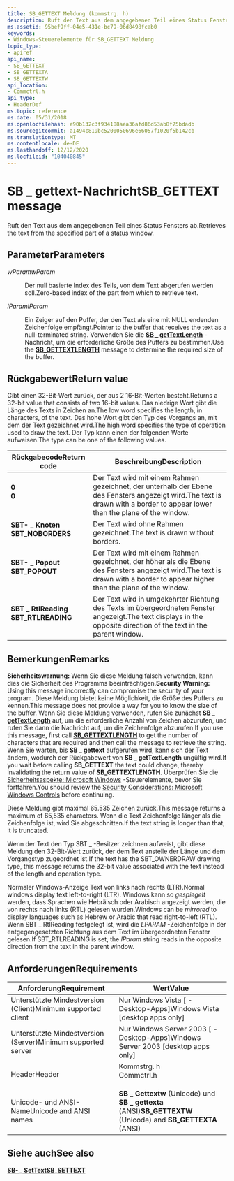 ```yaml
---
title: SB_GETTEXT Meldung (kommstrg. h)
description: Ruft den Text aus dem angegebenen Teil eines Status Fensters ab.
ms.assetid: 95bef9ff-04e5-431e-bc79-06d8498fcab0
keywords:
- Windows-Steuerelemente für SB_GETTEXT Meldung
topic_type:
- apiref
api_name:
- SB_GETTEXT
- SB_GETTEXTA
- SB_GETTEXTW
api_location:
- Commctrl.h
api_type:
- HeaderDef
ms.topic: reference
ms.date: 05/31/2018
ms.openlocfilehash: e90b132c3f934188aea36afd86d53ab8f75bdadb
ms.sourcegitcommit: a1494c819bc5200050696e66057f1020f5b142cb
ms.translationtype: MT
ms.contentlocale: de-DE
ms.lasthandoff: 12/12/2020
ms.locfileid: "104040845"
---
```

# <a name="sb_gettext-message"></a><span data-ttu-id="3f046-104">SB \_ gettext-Nachricht</span><span class="sxs-lookup"><span data-stu-id="3f046-104">SB\_GETTEXT message</span></span>

<span data-ttu-id="3f046-105">Ruft den Text aus dem angegebenen Teil eines Status Fensters ab.</span><span class="sxs-lookup"><span data-stu-id="3f046-105">Retrieves the text from the specified part of a status window.</span></span>

## <a name="parameters"></a><span data-ttu-id="3f046-106">Parameter</span><span class="sxs-lookup"><span data-stu-id="3f046-106">Parameters</span></span>

<dl> <dt>

<span data-ttu-id="3f046-107">*wParam*</span><span class="sxs-lookup"><span data-stu-id="3f046-107">*wParam*</span></span> 
</dt> <dd>

<span data-ttu-id="3f046-108">Der null basierte Index des Teils, von dem Text abgerufen werden soll.</span><span class="sxs-lookup"><span data-stu-id="3f046-108">Zero-based index of the part from which to retrieve text.</span></span>

</dd> <dt>

<span data-ttu-id="3f046-109">*lParam*</span><span class="sxs-lookup"><span data-stu-id="3f046-109">*lParam*</span></span> 
</dt> <dd>

<span data-ttu-id="3f046-110">Ein Zeiger auf den Puffer, der den Text als eine mit NULL endenden Zeichenfolge empfängt.</span><span class="sxs-lookup"><span data-stu-id="3f046-110">Pointer to the buffer that receives the text as a null-terminated string.</span></span> <span data-ttu-id="3f046-111">Verwenden Sie die [**SB \_ getTextLength**](sb-gettextlength.md) -Nachricht, um die erforderliche Größe des Puffers zu bestimmen.</span><span class="sxs-lookup"><span data-stu-id="3f046-111">Use the [**SB\_GETTEXTLENGTH**](sb-gettextlength.md) message to determine the required size of the buffer.</span></span>

</dd> </dl>

## <a name="return-value"></a><span data-ttu-id="3f046-112">Rückgabewert</span><span class="sxs-lookup"><span data-stu-id="3f046-112">Return value</span></span>

<span data-ttu-id="3f046-113">Gibt einen 32-Bit-Wert zurück, der aus 2 16-Bit-Werten besteht.</span><span class="sxs-lookup"><span data-stu-id="3f046-113">Returns a 32-bit value that consists of two 16-bit values.</span></span> <span data-ttu-id="3f046-114">Das niedrige Wort gibt die Länge des Texts in Zeichen an.</span><span class="sxs-lookup"><span data-stu-id="3f046-114">The low word specifies the length, in characters, of the text.</span></span> <span data-ttu-id="3f046-115">Das hohe Wort gibt den Typ des Vorgangs an, mit dem der Text gezeichnet wird.</span><span class="sxs-lookup"><span data-stu-id="3f046-115">The high word specifies the type of operation used to draw the text.</span></span> <span data-ttu-id="3f046-116">Der Typ kann einen der folgenden Werte aufweisen.</span><span class="sxs-lookup"><span data-stu-id="3f046-116">The type can be one of the following values.</span></span>



| <span data-ttu-id="3f046-117">Rückgabecode</span><span class="sxs-lookup"><span data-stu-id="3f046-117">Return code</span></span>                                                                                    | <span data-ttu-id="3f046-118">Beschreibung</span><span class="sxs-lookup"><span data-stu-id="3f046-118">Description</span></span>                                                                               |
|------------------------------------------------------------------------------------------------|-------------------------------------------------------------------------------------------|
| <dl> <span data-ttu-id="3f046-119"><dt>**0**</dt></span><span class="sxs-lookup"><span data-stu-id="3f046-119"><dt>**0**</dt></span></span> </dl>               | <span data-ttu-id="3f046-120">Der Text wird mit einem Rahmen gezeichnet, der unterhalb der Ebene des Fensters angezeigt wird.</span><span class="sxs-lookup"><span data-stu-id="3f046-120">The text is drawn with a border to appear lower than the plane of the window.</span></span><br/>  |
| <dl> <span data-ttu-id="3f046-121"><dt>**SBT- \_ Knoten**</dt></span><span class="sxs-lookup"><span data-stu-id="3f046-121"><dt>**SBT\_NOBORDERS**</dt></span></span> </dl>  | <span data-ttu-id="3f046-122">Der Text wird ohne Rahmen gezeichnet.</span><span class="sxs-lookup"><span data-stu-id="3f046-122">The text is drawn without borders.</span></span><br/>                                             |
| <dl> <span data-ttu-id="3f046-123"><dt>**SBT- \_ Popout**</dt></span><span class="sxs-lookup"><span data-stu-id="3f046-123"><dt>**SBT\_POPOUT**</dt></span></span> </dl>     | <span data-ttu-id="3f046-124">Der Text wird mit einem Rahmen gezeichnet, der höher als die Ebene des Fensters angezeigt wird.</span><span class="sxs-lookup"><span data-stu-id="3f046-124">The text is drawn with a border to appear higher than the plane of the window.</span></span><br/> |
| <dl> <span data-ttu-id="3f046-125"><dt>**SBT \_ RtlReading**</dt></span><span class="sxs-lookup"><span data-stu-id="3f046-125"><dt>**SBT\_RTLREADING**</dt></span></span> </dl> | <span data-ttu-id="3f046-126">Der Text wird in umgekehrter Richtung des Texts im übergeordneten Fenster angezeigt.</span><span class="sxs-lookup"><span data-stu-id="3f046-126">The text displays in the opposite direction of the text in the parent window.</span></span><br/>  |



 

## <a name="remarks"></a><span data-ttu-id="3f046-127">Bemerkungen</span><span class="sxs-lookup"><span data-stu-id="3f046-127">Remarks</span></span>

<span data-ttu-id="3f046-128">**Sicherheitswarnung:** Wenn Sie diese Meldung falsch verwenden, kann dies die Sicherheit des Programms beeinträchtigen.</span><span class="sxs-lookup"><span data-stu-id="3f046-128">**Security Warning:** Using this message incorrectly can compromise the security of your program.</span></span> <span data-ttu-id="3f046-129">Diese Meldung bietet keine Möglichkeit, die Größe des Puffers zu kennen.</span><span class="sxs-lookup"><span data-stu-id="3f046-129">This message does not provide a way for you to know the size of the buffer.</span></span> <span data-ttu-id="3f046-130">Wenn Sie diese Meldung verwenden, rufen Sie zunächst [**SB \_ getTextLength**](sb-gettextlength.md) auf, um die erforderliche Anzahl von Zeichen abzurufen, und rufen Sie dann die Nachricht auf, um die Zeichenfolge abzurufen.</span><span class="sxs-lookup"><span data-stu-id="3f046-130">If you use this message, first call [**SB\_GETTEXTLENGTH**](sb-gettextlength.md) to get the number of characters that are required and then call the message to retrieve the string.</span></span> <span data-ttu-id="3f046-131">Wenn Sie warten, bis **SB \_ gettext** aufgerufen wird, kann sich der Text ändern, wodurch der Rückgabewert von **SB \_ getTextLength** ungültig wird.</span><span class="sxs-lookup"><span data-stu-id="3f046-131">If you wait before calling **SB\_GETTEXT** the text could change, thereby invalidating the return value of **SB\_GETTEXTLENGTH**.</span></span> <span data-ttu-id="3f046-132">Überprüfen Sie die [Sicherheitsaspekte: Microsoft Windows](sec-comctls.md) -Steuerelemente, bevor Sie fortfahren.</span><span class="sxs-lookup"><span data-stu-id="3f046-132">You should review the [Security Considerations: Microsoft Windows Controls](sec-comctls.md) before continuing.</span></span>

<span data-ttu-id="3f046-133">Diese Meldung gibt maximal 65.535 Zeichen zurück.</span><span class="sxs-lookup"><span data-stu-id="3f046-133">This message returns a maximum of 65,535 characters.</span></span> <span data-ttu-id="3f046-134">Wenn die Text Zeichenfolge länger als die Zeichenfolge ist, wird Sie abgeschnitten.</span><span class="sxs-lookup"><span data-stu-id="3f046-134">If the text string is longer than that, it is truncated.</span></span>

<span data-ttu-id="3f046-135">Wenn der Text den Typ SBT \_ -Besitzer zeichnen aufweist, gibt diese Meldung den 32-Bit-Wert zurück, der dem Text anstelle der Länge und dem Vorgangstyp zugeordnet ist.</span><span class="sxs-lookup"><span data-stu-id="3f046-135">If the text has the SBT\_OWNERDRAW drawing type, this message returns the 32-bit value associated with the text instead of the length and operation type.</span></span>

<span data-ttu-id="3f046-136">Normaler Windows-Anzeige Text von links nach rechts (LTR).</span><span class="sxs-lookup"><span data-stu-id="3f046-136">Normal windows display text left-to-right (LTR).</span></span> <span data-ttu-id="3f046-137">Windows kann so *gespiegelt* werden, dass Sprachen wie Hebräisch oder Arabisch angezeigt werden, die von rechts nach links (RTL) gelesen wurden.</span><span class="sxs-lookup"><span data-stu-id="3f046-137">Windows can be *mirrored* to display languages such as Hebrew or Arabic that read right-to-left (RTL).</span></span> <span data-ttu-id="3f046-138">Wenn SBT \_ RtlReading festgelegt ist, wird die *LPARAM* -Zeichenfolge in der entgegengesetzten Richtung aus dem Text im übergeordneten Fenster gelesen.</span><span class="sxs-lookup"><span data-stu-id="3f046-138">If SBT\_RTLREADING is set, the *lParam* string reads in the opposite direction from the text in the parent window.</span></span>

## <a name="requirements"></a><span data-ttu-id="3f046-139">Anforderungen</span><span class="sxs-lookup"><span data-stu-id="3f046-139">Requirements</span></span>



| <span data-ttu-id="3f046-140">Anforderung</span><span class="sxs-lookup"><span data-stu-id="3f046-140">Requirement</span></span> | <span data-ttu-id="3f046-141">Wert</span><span class="sxs-lookup"><span data-stu-id="3f046-141">Value</span></span> |
|-------------------------------------|---------------------------------------------------------------------------------------|
| <span data-ttu-id="3f046-142">Unterstützte Mindestversion (Client)</span><span class="sxs-lookup"><span data-stu-id="3f046-142">Minimum supported client</span></span><br/> | <span data-ttu-id="3f046-143">Nur Windows Vista \[ -Desktop-Apps\]</span><span class="sxs-lookup"><span data-stu-id="3f046-143">Windows Vista \[desktop apps only\]</span></span><br/>                                        |
| <span data-ttu-id="3f046-144">Unterstützte Mindestversion (Server)</span><span class="sxs-lookup"><span data-stu-id="3f046-144">Minimum supported server</span></span><br/> | <span data-ttu-id="3f046-145">Nur Windows Server 2003 \[ -Desktop-Apps\]</span><span class="sxs-lookup"><span data-stu-id="3f046-145">Windows Server 2003 \[desktop apps only\]</span></span><br/>                                  |
| <span data-ttu-id="3f046-146">Header</span><span class="sxs-lookup"><span data-stu-id="3f046-146">Header</span></span><br/>                   | <dl> <span data-ttu-id="3f046-147"><dt>Kommstrg. h</dt></span><span class="sxs-lookup"><span data-stu-id="3f046-147"><dt>Commctrl.h</dt></span></span> </dl> |
| <span data-ttu-id="3f046-148">Unicode- und ANSI-Name</span><span class="sxs-lookup"><span data-stu-id="3f046-148">Unicode and ANSI names</span></span><br/>   | <span data-ttu-id="3f046-149">**SB \_ Gettextw** (Unicode) und **SB \_ gettexta** (ANSI)</span><span class="sxs-lookup"><span data-stu-id="3f046-149">**SB\_GETTEXTW** (Unicode) and **SB\_GETTEXTA** (ANSI)</span></span><br/>                     |



## <a name="see-also"></a><span data-ttu-id="3f046-150">Siehe auch</span><span class="sxs-lookup"><span data-stu-id="3f046-150">See also</span></span>

<dl> <dt>

[<span data-ttu-id="3f046-151">**SB- \_ SetText**</span><span class="sxs-lookup"><span data-stu-id="3f046-151">**SB\_SETTEXT**</span></span>](sb-settext.md)
</dt> </dl>

 

 





